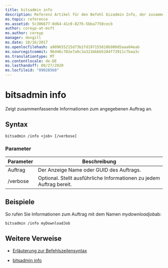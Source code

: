 ```yaml
---
title: bitsadmin info
description: Referenz Artikel für den Befehl bizadmin Info, der zusammenfassende Informationen zum angegebenen Auftrag anzeigt.
ms.topic: reference
ms.assetid: 5c306677-0d64-41c0-8276-5bba7750cecb
author: coreyp-at-msft
ms.author: coreyp
manager: dongill
ms.date: 10/16/2017
ms.openlocfilehash: a909655215d73b1fd197155810b980d5aaa04eab
ms.sourcegitcommit: 96d46c702e7a9c3a321bbbb5284f73911c7baa3c
ms.translationtype: MT
ms.contentlocale: de-DE
ms.lasthandoff: 08/27/2020
ms.locfileid: "89028568"
---
```

# <a name="bitsadmin-info"></a>bitsadmin info

Zeigt zusammenfassende Informationen zum angegebenen Auftrag an.

## <a name="syntax"></a>Syntax

```
bitsadmin /info <job> [/verbose]
```

### <a name="parameters"></a>Parameter

| Parameter | Beschreibung |
| -------------- | -------------- |
| Auftrag | Der Anzeige Name oder GUID des Auftrags. |
| /verbose | Optional. Stellt ausführliche Informationen zu jedem Auftrag bereit. |

## <a name="examples"></a>Beispiele

So rufen Sie Informationen zum Auftrag mit dem Namen *mydownloadjob*ab:

```
bitsadmin /info myDownloadJob
```

## <a name="additional-references"></a>Weitere Verweise

- [Erläuterung zur Befehlszeilensyntax](command-line-syntax-key.md)

- [bitsadmin info](bitsadmin-info.md)
